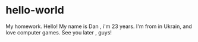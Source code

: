 # hello-world
My homework.
Hello! My name is Dan , i'm 23 years. I'm from in Ukrain, and love computer games. 
See you later , guys!
